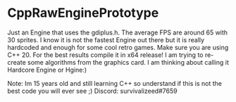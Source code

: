# CppRawEnginePrototype
Just an Engine that uses the gdiplus.h. The average FPS are around 65 with 30 sprites. I know it is not the fastest Engine out there but it is really hardcoded and enough for some cool retro games.
Make sure you are using C++ 20. For the best results compile it in x64 release! I am trying to re-create some algorithms from the graphics card.
I am thinking about calling it Hardcore Engine or Hgine:)

Note:
Im 15 years old and still learning C++ so understand if this is not the best code you will ever see ;)
Discord: survivalizeed#7659
